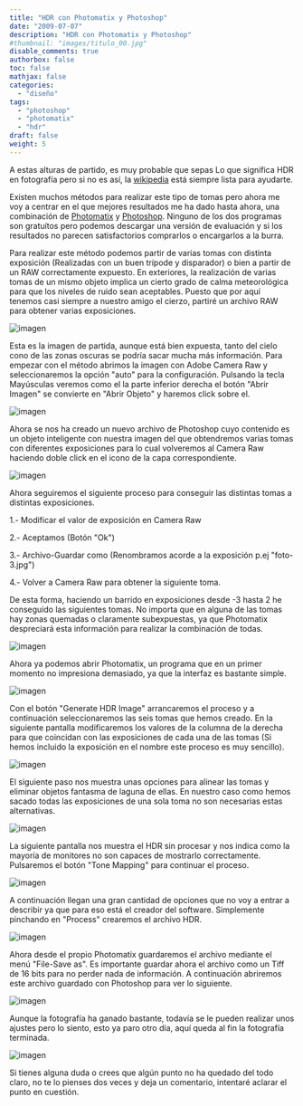 ```yaml
---
title: "HDR con Photomatix y Photoshop"
date: "2009-07-07"
description: "HDR con Photomatix y Photoshop"
#thumbnail: "images/titulo_00.jpg"
disable_comments: true
authorbox: false
toc: false
mathjax: false
categories:
  - "diseño"
tags:
  - "photoshop"
  - "photomatix"
  - "hdr"
draft: false
weight: 5
---
```

A estas alturas de partido, es muy probable que sepas Lo que significa HDR en fotografía pero si no es así, la [wikipedia][1] está siempre lista para ayudarte.

Existen muchos métodos para realizar este tipo de tomas pero ahora me voy a centrar en el que mejores resultados me ha dado hasta ahora, una combinación de [Photomatix][2] y [Photoshop][3]. Ninguno de los dos programas son gratuítos pero podemos descargar una versión de evaluación y si los resultados no parecen satisfactorios comprarlos o encargarlos a la burra.

Para realizar este método podemos partir de varias tomas con distinta exposición (Realizadas con un buen trípode y disparador) o bien a partir de un RAW correctamente expuesto. En exteriores, la realización de varias tomas de un mismo objeto implica un cierto grado de calma meteorológica para que los niveles de ruido sean aceptables. Puesto que por aquí tenemos casi siempre a nuestro amigo el cierzo, partiré un archivo RAW para obtener varias exposiciones.

![imagen][11]
 
Esta es la imagen de partida, aunque está bien expuesta, tanto del cielo cono de las zonas oscuras se podría sacar mucha más información. Para empezar con el método abrimos la imagen con Adobe Camera Raw y seleccionaremos la opción "auto" para la configuración. Pulsando la tecla Mayúsculas veremos como el la parte inferior derecha el botón "Abrir Imagen" se convierte en "Abrir Objeto" y haremos click sobre el.

![imagen][12]

Ahora se nos ha creado un nuevo archivo de Photoshop cuyo contenido es un objeto inteligente con nuestra imagen del que obtendremos varias tomas con diferentes exposiciones para lo cual volveremos al Camera Raw haciendo doble click en el icono de la capa correspondiente.

![imagen][13]
  
Ahora seguiremos el siguiente proceso para conseguir las distintas tomas a distintas exposiciones.
     
1.- Modificar el valor de exposición en Camera Raw
     
2.- Aceptamos (Botón "Ok")
     
3.- Archivo-Guardar como (Renombramos acorde a la exposición p.ej "foto-3.jpg")
     
4.- Volver a Camera Raw para obtener la siguiente toma.

De esta forma, haciendo un barrido en exposiciones desde -3 hasta 2 he conseguido las siguientes tomas. No importa que en alguna de las tomas hay zonas quemadas o claramente subexpuestas, ya que Photomatix despreciará esta información para realizar la combinación de todas.

![imagen][15]
  
Ahora ya podemos abrir Photomatix, un programa que en un primer momento no impresiona demasiado, ya que la interfaz es bastante simple.

![imagen][14]

Con el botón "Generate HDR Image" arrancaremos el proceso y a continuación seleccionaremos las seis tomas que hemos creado. En la siguiente pantalla modificaremos los valores de la columna de la derecha para que coincidan con las exposiciones de cada una de las tomas (Si hemos incluido la exposición en el nombre este proceso es muy sencillo).

![imagen][16]

El siguiente paso nos muestra unas opciones para alinear las tomas y eliminar objetos fantasma de laguna de ellas. En nuestro caso como hemos sacado todas las exposiciones de una sola toma no son necesarias estas alternativas.

![imagen][17]

La siguiente pantalla nos muestra el HDR sin procesar y nos indica como la mayoría de monitores no son capaces de mostrarlo correctamente. Pulsaremos el botón "Tone Mapping" para continuar el proceso.

![imagen][18]
  
A continuación llegan una gran cantidad de opciones que no voy a entrar a describir ya que para eso está el creador del software. Simplemente pinchando en "Process" crearemos el archivo HDR.

![imagen][19]
  
Ahora desde el propio Photomatix guardaremos el archivo mediante el menú "File-Save as". Es importante guardar ahora el archivo como un Tiff de 16 bits para no perder nada de información. A continuación abriremos este archivo guardado con Photoshop para ver lo siguiente.

![imagen][20]
  
Aunque la fotografía ha ganado bastante, todavía se le pueden realizar unos ajustes pero lo siento, esto ya paro otro día, aquí queda al fin la fotografía terminada.

![imagen][21]
  
Si tienes alguna duda o crees que algún punto no ha quedado del todo claro, no te lo pienses dos veces y deja un comentario, intentaré aclarar el punto en cuestión.

[1]: http://es.wikipedia.org/wiki/High_Dynamic_Range_Rendering
[2]: http://www.hdrsoft.com/index.html
[3]: http://www.adobe.com/es/products/photoshop/photoshop/

[11]: /images/20090707_hdr_01.jpg
[12]: /images/20090707_hdr_02.jpg
[13]: /images/20090707_hdr_03.jpg
[14]: /images/20090707_hdr_04.jpg
[15]: /images/20090707_hdr_05.jpg
[16]: /images/20090707_hdr_06.jpg
[17]: /images/20090707_hdr_07.jpg
[18]: /images/20090707_hdr_08.jpg
[19]: /images/20090707_hdr_09.jpg
[20]: /images/20090707_hdr_10.jpg
[21]: /images/20090707_hdr_11.jpg